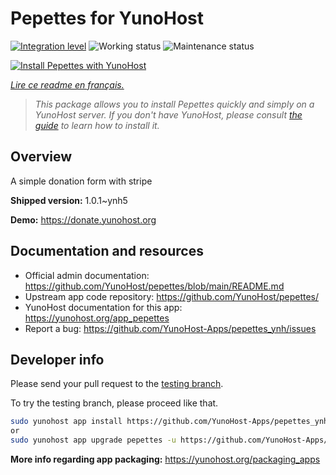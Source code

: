 <!--
N.B.: This README was automatically generated by https://github.com/YunoHost/apps/tree/master/tools/README-generator
It shall NOT be edited by hand.
-->

# Pepettes for YunoHost

[![Integration level](https://dash.yunohost.org/integration/pepettes.svg)](https://dash.yunohost.org/appci/app/pepettes) ![Working status](https://ci-apps.yunohost.org/ci/badges/pepettes.status.svg) ![Maintenance status](https://ci-apps.yunohost.org/ci/badges/pepettes.maintain.svg)

[![Install Pepettes with YunoHost](https://install-app.yunohost.org/install-with-yunohost.svg)](https://install-app.yunohost.org/?app=pepettes)

*[Lire ce readme en français.](./README_fr.md)*

> *This package allows you to install Pepettes quickly and simply on a YunoHost server.
If you don't have YunoHost, please consult [the guide](https://yunohost.org/#/install) to learn how to install it.*

## Overview

A simple donation form with stripe

**Shipped version:** 1.0.1~ynh5

**Demo:** https://donate.yunohost.org
## Documentation and resources

* Official admin documentation: <https://github.com/YunoHost/pepettes/blob/main/README.md>
* Upstream app code repository: <https://github.com/YunoHost/pepettes/>
* YunoHost documentation for this app: <https://yunohost.org/app_pepettes>
* Report a bug: <https://github.com/YunoHost-Apps/pepettes_ynh/issues>

## Developer info

Please send your pull request to the [testing branch](https://github.com/YunoHost-Apps/pepettes_ynh/tree/testing).

To try the testing branch, please proceed like that.

``` bash
sudo yunohost app install https://github.com/YunoHost-Apps/pepettes_ynh/tree/testing --debug
or
sudo yunohost app upgrade pepettes -u https://github.com/YunoHost-Apps/pepettes_ynh/tree/testing --debug
```

**More info regarding app packaging:** <https://yunohost.org/packaging_apps>
